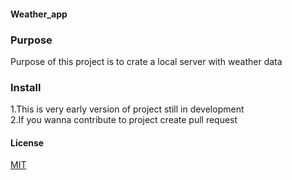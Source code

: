 #### Weather_app 
### Purpose
Purpose of this project is to crate a local server with weather data 
### Install
1.This is very early version of project still in development   
2.If you wanna contribute to project create pull request

#### License
[MIT](https://choosealicense.com/licenses/mit/)
